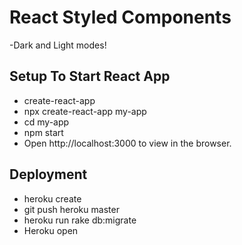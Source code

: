 # React Styled Components

-Dark and Light modes!


## Setup To Start React App
- create-react-app
- npx create-react-app my-app
- cd my-app
- npm start
- Open http://localhost:3000 to view in the browser.


## Deployment
- heroku create
- git push heroku master
- heroku run rake db:migrate
- Heroku open

